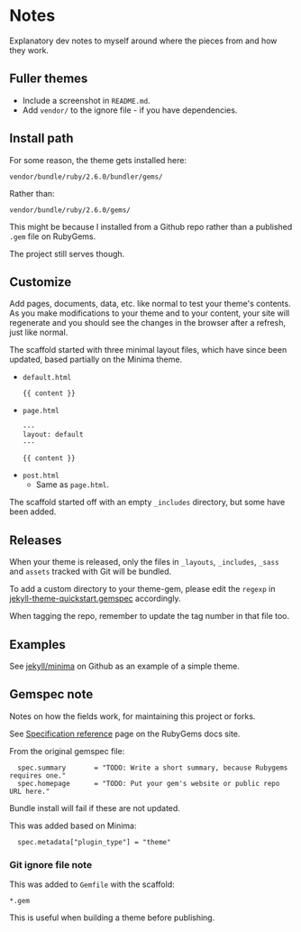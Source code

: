 # Notes

Explanatory dev notes to myself around where the pieces from and how they work.


## Fuller themes

- Include a screenshot in `README.md`.
- Add `vendor/` to the ignore file - if you have dependencies.


## Install path

For some reason, the theme gets installed here:

```
vendor/bundle/ruby/2.6.0/bundler/gems/
```

Rather than:

```
vendor/bundle/ruby/2.6.0/gems/
```

This might be because I installed from a Github repo rather than a published `.gem` file on RubyGems.

The project still serves though.


## Customize

Add pages, documents, data, etc. like normal to test your theme's contents. As you make modifications to your theme and to your content, your site will regenerate and you should see the changes in the browser after a refresh, just like normal.


The scaffold started with three minimal layout files, which have since been updated, based partially on the Minima theme.

- `default.html`
    ```
    {{ content }}
    ```
- `page.html`
    ```
    ---
    layout: default
    ---

    {{ content }}
    ```
- `post.html`
    - Same as `page.html`.

The scaffold started off with an empty `_includes` directory, but some have been added.


## Releases

When your theme is released, only the files in `_layouts`, `_includes`, `_sass` and `assets` tracked with Git will be bundled.

To add a custom directory to your theme-gem, please edit the `regexp` in [jekyll-theme-quickstart.gemspec](/jekyll-theme-quickstart.gemspec) accordingly.

When tagging the repo, remember to update the tag number in that file too.


## Examples

See [jekyll/minima](https://github.com/jekyll/minima) on Github as an example of a simple theme.


## Gemspec note

Notes on how the fields work, for maintaining this project or forks.

See [Specification reference](https://guides.rubygems.org/specification-reference/) page on the RubyGems docs site.

From the original gemspec file:

```
  spec.summary       = "TODO: Write a short summary, because Rubygems requires one."
  spec.homepage      = "TODO: Put your gem's website or public repo URL here."
```

Bundle install will fail if these are not updated.

This was added based on Minima:

```
  spec.metadata["plugin_type"] = "theme"
```

### Git ignore file note

This was added to `Gemfile` with the scaffold:

```
*.gem
```

This is useful when building a theme before publishing.
